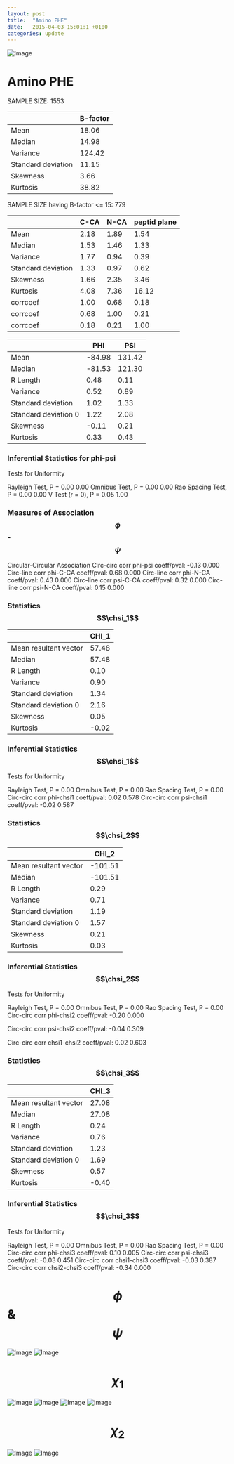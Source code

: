 ```yaml
---
layout: post
title:  "Amino PHE"
date:   2015-04-03 15:01:1 +0100
categories: update
---
```

<script src="https://cdnjs.cloudflare.com/ajax/libs/mathjax/2.7.0/MathJax.js?config=TeX-AMS-MML_HTMLorMML" type="text/javascript"></script>

![Image](../../../../images/aadensity.png)

# Amino PHE


 SAMPLE SIZE: 1553
 
 
 
|     | B-factor |
| --- | --- |
| Mean | 18.06 |
| Median | 14.98 |
| Variance | 124.42 |
| Standard deviation | 11.15 |
| Skewness | 3.66 |
| Kurtosis | 38.82 |
 
 
 
SAMPLE SIZE having B-factor <= 15: 779 


|     | C-CA | N-CA | peptid plane |
| --- | --- | --- | --- |
| Mean | 2.18 | 1.89 | 1.54 |
| Median | 1.53 | 1.46 | 1.33 |
| Variance | 1.77 | 0.94 | 0.39 |
| Standard deviation | 1.33 | 0.97 | 0.62 |
| Skewness | 1.66 | 2.35 | 3.46 |
| Kurtosis | 4.08 | 7.36 | 16.12 |
| corrcoef | 1.00 | 0.68 | 0.18 |
| corrcoef | 0.68 | 1.00 | 0.21 |
| corrcoef | 0.18 | 0.21 | 1.00 |
 
 
 

|     | PHI | PSI |
| --- | --- | --- |
| Mean | -84.98 | 131.42 |
| Median | -81.53 | 121.30 |
| R Length | 0.48 | 0.11 |
| Variance | 0.52 | 0.89 |
| Standard deviation | 1.02 | 1.33 |
| Standard deviation 0 | 1.22 | 2.08 |
| Skewness | -0.11 | 0.21 |
| Kurtosis | 0.33 | 0.43 |

### Inferential Statistics for phi-psi 

Tests for Uniformity

Rayleigh Test, P = 0.00 0.00
Omnibus Test,  P = 0.00 0.00
Rao Spacing Test,  P = 0.00 0.00
V Test (r = 0),  P = 0.05 1.00
### Measures of Association $$\phi$$-$$\psi$$

Circular-Circular Association
Circ-circ corr phi-psi coeff/pval:	-0.13	 0.000
Circ-line corr phi-C-CA coeff/pval:	0.68	 0.000
Circ-line corr phi-N-CA coeff/pval:	0.43	 0.000
Circ-line corr psi-C-CA coeff/pval:	0.32	 0.000
Circ-line corr psi-N-CA coeff/pval:	0.15	 0.000
### Statistics $$\chsi_1$$

|     | CHI_1 |
| --- | --- |
| Mean resultant vector | 57.48 |
| Median | 57.48 | 
| R Length | 0.10 | 
| Variance | 0.90 | 
| Standard deviation | 1.34 |
| Standard deviation 0| 2.16 |
| Skewness | 0.05 |
| Kurtosis | -0.02 |

 

### Inferential Statistics $$\chsi_1$$
Tests for Uniformity

Rayleigh Test, 	 P = 0.00
Omnibus Test, 	 P = 0.00
Rao Spacing Test, 	 P = 0.00
Circ-circ corr phi-chsi1 coeff/pval:	0.02	 0.578
Circ-circ corr psi-chsi1 coeff/pval:	-0.02	 0.587

 

### Statistics $$\chsi_2$$

|     | CHI_2 |
| --- | --- |
| Mean resultant vector | -101.51 |
| Median | -101.51 |
| R Length | 0.29 |
| Variance | 0.71 |
| Standard deviation | 1.19 |
| Standard deviation 0 | 1.57 |
| Skewness | 0.21 |
| Kurtosis | 0.03 |


### Inferential Statistics $$\chsi_2$$ 

Tests for Uniformity

Rayleigh Test, 	 P = 0.00
Omnibus Test, 	 P = 0.00
Rao Spacing Test, 	 P = 0.00
Circ-circ corr phi-chsi2 coeff/pval:	-0.20	 0.000

Circ-circ corr psi-chsi2 coeff/pval:	-0.04	 0.309

Circ-circ corr chsi1-chsi2 coeff/pval:	0.02	 0.603


 

### Statistics $$\chsi_3$$

|    | CHI_3 |
| --- | --- |
| Mean resultant vector | 27.08 |
| Median | 27.08 |
| R Length | 0.24 |
| Variance | 0.76 |
| Standard deviation | 1.23 |
| Standard deviation 0 | 1.69 |
| Skewness | 0.57 |
| Kurtosis | -0.40 |



### Inferential Statistics $$\chsi_3$$

Tests for Uniformity

Rayleigh Test, 	 P = 0.00
Omnibus Test, 	 P = 0.00
Rao Spacing Test, 	 P = 0.00
Circ-circ corr phi-chsi3 coeff/pval:	0.10	 0.005
Circ-circ corr psi-chsi3 coeff/pval:	-0.03	 0.451
Circ-circ corr chsi1-chsi3 coeff/pval:	-0.03	 0.387
Circ-circ corr chsi2-chsi3 coeff/pval:	-0.34	 0.000

# $$\phi$$ & $$\psi$$
![Image](../../../../images/PHE_Rama_phipsi.jpg)
![Image](../../../../images/PHE_Rama_phipsiGrad.jpg)


# $$\chi_1$$
![Image](../../../../images/PHE_Rama_phichi1.jpg)
![Image](../../../../images/PHE_Rama_Grad_psichi1.jpg)
![Image](../../../../images/PHE_Rama_psichi1.jpg)
![Image](../../../../images/PHE_Rama_Grad_phichi1.jpg)


# $$\chi_2$$
![Image](../../../../images/PHE_Rama_chi1chi2.jpg)
![Image](../../../../images/PHE_Rama_Gradchi1chi2.jpg)
